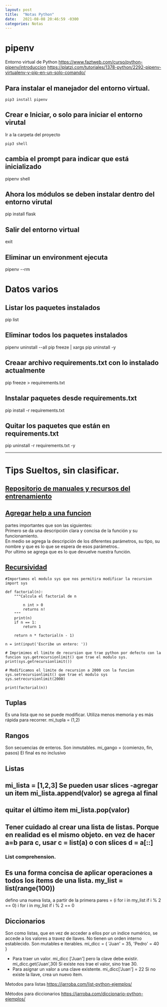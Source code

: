 ```yaml
---
layout: post
title:  "Notas Python"
date:   2021-08-08 20:46:59 -0300
categories: Notas
---
```

# pipenv
Entorno virtual de Python
https://www.faztweb.com/curso/python-pipenv/introduccion
https://platzi.com/tutoriales/1378-python/2292-pipenv-virtualenv-y-pip-en-un-solo-comando/

## Para instalar el manejador del entorno virtual.
    pip3 install pipenv

## Crear e Iniciar, o solo para iniciar el entorno virutal
Ir a la carpeta del proyecto

    pip3 shell
cambia el prompt para indicar que está inicializado
-
pipenv shell
## Ahora los módulos se deben instalar dentro del entorno virutal
pip install flask

## Salir del entorno virtual
exit

## Eliminar un environment ejecuta
pipenv --rm

# Datos varios
## Listar los paquetes instalados
pip list
## Eliminar todos los paquetes instalados
pipenv uninstall --all
pip freeze | xargs pip uninstall -y
## Creaar archivo requirements.txt con lo instalado actualmente
pip freeze > requirements.txt
## Instalar paquetes desde requirements.txt
pip install -r requirements.txt
## Quitar los paquetes que están en requirements.txt
pip uninstall -r requirements.txt -y




---

# Tips Sueltos, sin clasificar.

## [Repositorio de manuales y recursos del entrenamiento](https://entrenamiento-python-basico.readthedocs.io/es/latest/index.html#)
## [Agregar help a una funcion](https://platzi.com/clases/1764-python-cs/25242-especificaciones-del-codigo/)  
partes importantes que son las siguientes:  
Primero se da una descripción clara y concisa de la función y su funcionamiento.  
En medio se agrega la descripción de los diferentes parámetros, su tipo, su nombre y que es lo que se espera de esos parámetros..  
Por ultimo se agrega que es lo que devuelve nuestra función.  

## [Recursividad](https://platzi.com/clases/1764-python-cs/25243-recursividad/)

```
#Importamos el modulo sys que nos permitira modificar la recursion
import sys

def factorial(n):
    """Calcula el factorial de n

        n int > 0
        returns n!
    """
    print(n)
    if n == 1:
        return 1
    
    return n * factorial(n - 1)

n = int(input('Escribe un entero: '))

# Imprimimos el limite de recursion que trae python por defecto con la funcion sys.getrecursionlimit() que trae el modulo sys. 
print(sys.getrecursionlimit())

# Modificamos el limite de recursion a 2000 con la funcion sys.setrecursionlimit() que trae el modulo sys
sys.setrecursionlimit(2000)

print(factorial(n))
```

## Tuplas
Es una lista que no se puede modificar.
Utiliza menos memoria y es más rápida para recorrer.
mi_tupla = (1,2)

## Rangos
Son secuencias de enteros.
Son inmutables.
mi_gango = (comienzo, fin, pasos)
El final es no inclusivo

## Listas
mi_lista = [1,2,3]
Se pueden usar slices
-agregar un item
mi_lista.append(valor)
se agrega al final
-
quitar el último item
mi_lista.pop(valor)
-
Tener cuidado al crear una lista de listas.
Porque en realidad es el mismo objeto.
en vez de hacer a=b
para c, usar
c = list(a)
o con slices
d = a[::]
-
### List comprehension.
Es una forma concisa de aplicar operaciones a todos los items de una lista.
my_list = list(range(100))
-
defino una nueva lista, a partir de la primera
pares = (i for i in my_list if i % 2 == 0)
i
for i in my_list
if i % 2 == 0

## Diccionarios
Son como listas, que en vez de acceder a ellos por un indice numérico, se accede a los valores a travez de llaves.
No tienen un orden interno establecido.
Son mutables e iterables.
mi_dicc = {
    'Juan' = 35,
    'Pedro' = 40
}
- Para traer un valor.
mi_dicc ['Juan']
pero la clave debe existir.
mi_dicc.get('Juan',30)
Si existe nos trae el valor, sino trae 30.
- Para asignar un valor a una clave existente.
mi_dicc['Juan'] = 22
Si no existe la llave, crea un nuevo item.

Metodos para listas
https://jarroba.com/list-python-ejemplos/

Métodos para diccionarios
https://jarroba.com/diccionario-python-ejemplos/



